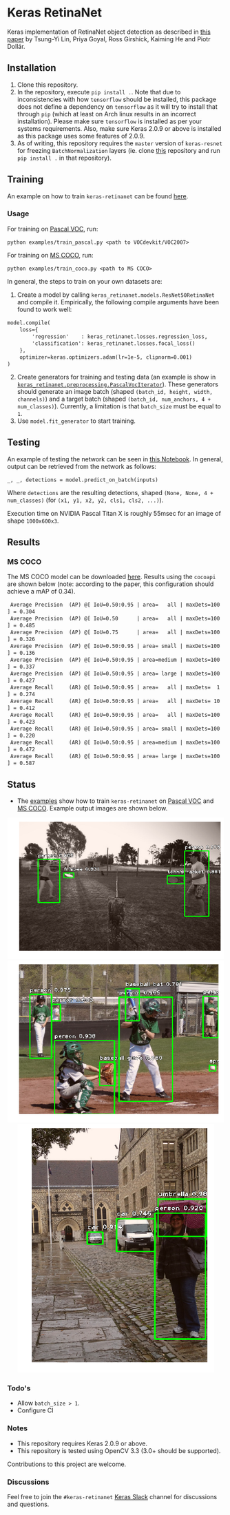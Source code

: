 # Keras RetinaNet
Keras implementation of RetinaNet object detection as described in [this paper](https://arxiv.org/abs/1708.02002) by Tsung-Yi Lin, Priya Goyal, Ross Girshick, Kaiming He and Piotr Dollár.

## Installation

1) Clone this repository.
2) In the repository, execute `pip install .`. Note that due to inconsistencies with how `tensorflow` should be installed, this package does not define a dependency on `tensorflow` as it will try to install that through `pip` (which at least on Arch linux results in an incorrect installation). Please make sure `tensorflow` is installed as per your systems requirements. Also, make sure Keras 2.0.9 or above is installed as this package uses some features of 2.0.9.
3) As of writing, this repository requires the `master` version of `keras-resnet` for freezing `BatchNormalization` layers (ie. clone [this](https://github.com/broadinstitute/keras-resnet) repository and run `pip install .` in that repository).

## Training
An example on how to train `keras-retinanet` can be found [here](https://github.com/delftrobotics/keras-retinanet/blob/master/examples/train_coco.py).

### Usage
For training on [Pascal VOC](http://host.robots.ox.ac.uk/pascal/VOC/), run:
```
python examples/train_pascal.py <path to VOCdevkit/VOC2007>
```

For training on [MS COCO](http://cocodataset.org/#home), run:
```
python examples/train_coco.py <path to MS COCO>
```

In general, the steps to train on your own datasets are:
1) Create a model by calling `keras_retinanet.models.ResNet50RetinaNet` and compile it. Empirically, the following compile arguments have been found to work well:
```
model.compile(
    loss={
        'regression'    : keras_retinanet.losses.regression_loss,
        'classification': keras_retinanet.losses.focal_loss()
    },
    optimizer=keras.optimizers.adam(lr=1e-5, clipnorm=0.001)
)
```
2) Create generators for training and testing data (an example is show in [`keras_retinanet.preprocessing.PascalVocIterator`](https://github.com/delftrobotics/keras-retinanet/blob/master/keras_retinanet/preprocessing/pascal_voc.py)). These generators should generate an image batch (shaped `(batch_id, height, width, channels)`) and a target batch (shaped `(batch_id, num_anchors, 4 + num_classes)`). Currently, a limitation is that `batch_size` must be equal to `1`.
3) Use `model.fit_generator` to start training.

## Testing
An example of testing the network can be seen in [this Notebook](https://github.com/delftrobotics/keras-retinanet/blob/master/examples/ResNet50RetinaNet%20-%20COCO%202017.ipynb). In general, output can be retrieved from the network as follows:
```
_, _, detections = model.predict_on_batch(inputs)
```

Where `detections` are the resulting detections, shaped `(None, None, 4 + num_classes)` (for `(x1, y1, x2, y2, cls1, cls2, ...)`).

Execution time on NVIDIA Pascal Titan X is roughly 55msec for an image of shape `1000x600x3`.

## Results

### MS COCO
The MS COCO model can be downloaded [here](https://delftrobotics-my.sharepoint.com/personal/h_gaiser_fizyr_com/_layouts/15/guestaccess.aspx?docid=08db522fc87ba48189ca4629377c2646e&authkey=AS3wwMzO1bb9dHBvrMdNJ5s&e=cde447bbbd2d42ad88b5a5d9d623bbfa). Results using the `cocoapi` are shown below (note: according to the paper, this configuration should achieve a mAP of 0.34).

```
 Average Precision  (AP) @[ IoU=0.50:0.95 | area=   all | maxDets=100 ] = 0.304
 Average Precision  (AP) @[ IoU=0.50      | area=   all | maxDets=100 ] = 0.485
 Average Precision  (AP) @[ IoU=0.75      | area=   all | maxDets=100 ] = 0.326
 Average Precision  (AP) @[ IoU=0.50:0.95 | area= small | maxDets=100 ] = 0.136
 Average Precision  (AP) @[ IoU=0.50:0.95 | area=medium | maxDets=100 ] = 0.337
 Average Precision  (AP) @[ IoU=0.50:0.95 | area= large | maxDets=100 ] = 0.427
 Average Recall     (AR) @[ IoU=0.50:0.95 | area=   all | maxDets=  1 ] = 0.274
 Average Recall     (AR) @[ IoU=0.50:0.95 | area=   all | maxDets= 10 ] = 0.412
 Average Recall     (AR) @[ IoU=0.50:0.95 | area=   all | maxDets=100 ] = 0.423
 Average Recall     (AR) @[ IoU=0.50:0.95 | area= small | maxDets=100 ] = 0.220
 Average Recall     (AR) @[ IoU=0.50:0.95 | area=medium | maxDets=100 ] = 0.472
 Average Recall     (AR) @[ IoU=0.50:0.95 | area= large | maxDets=100 ] = 0.587
```

## Status
* The [examples](https://github.com/delftrobotics/keras-retinanet/tree/master/examples) show how to train `keras-retinanet` on [Pascal VOC](http://host.robots.ox.ac.uk/pascal/VOC/) and [MS COCO](http://cocodataset.org/). Example output images are shown below.

<p align="center">
  <img src="https://github.com/delftrobotics/keras-retinanet/blob/master/images/coco1.png" alt="Example result of RetinaNet on MS COCO"/>
  <img src="https://github.com/delftrobotics/keras-retinanet/blob/master/images/coco2.png" alt="Example result of RetinaNet on MS COCO"/>
  <img src="https://github.com/delftrobotics/keras-retinanet/blob/master/images/coco3.png" alt="Example result of RetinaNet on MS COCO"/>
</p>

### Todo's
* Allow `batch_size > 1`.
* Configure CI

### Notes
* This repository requires Keras 2.0.9 or above.
* This repository is tested using OpenCV 3.3 (3.0+ should be supported).

Contributions to this project are welcome.

### Discussions
Feel free to join the `#keras-retinanet` [Keras Slack](https://keras-slack-autojoin.herokuapp.com/) channel for discussions and questions.
